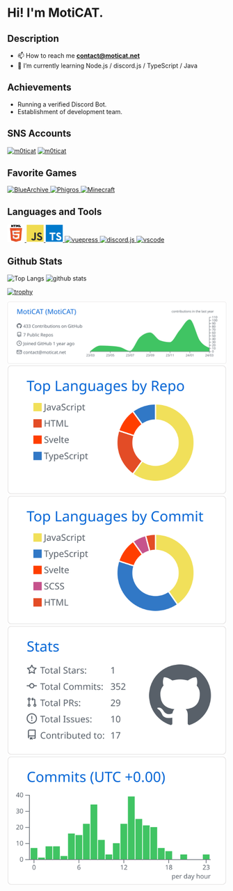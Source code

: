 # Hi! I'm MotiCAT.

## Description
- 📫 How to reach me **contact@moticat.net**
- 🌱 I’m currently learning Node.js / discord.js / TypeScript / Java

## Achievements
- Running a verified Discord Bot.
- Establishment of development team.

## SNS Accounts

<p align="left">
<a href="https://twitter.com/m0ticat" target="blank"><img align="center" src="https://raw.githubusercontent.com/rahuldkjain/github-profile-readme-generator/master/src/images/icons/Social/twitter.svg" alt="m0ticat" height="30" width="40" /></a>
<a href="https://instagram.com/m0ticat" target="blank"><img align="center" src="https://raw.githubusercontent.com/rahuldkjain/github-profile-readme-generator/master/src/images/icons/Social/instagram.svg" alt="m0ticat" height="30" width="40" /></a>
</p>

## Favorite Games

<p align="left"><a href="https://bluearchive.jp/" target="_blank" rel="noreferrer"> <img src="https://i.imgur.com/I2mPxh0.png" alt="BlueArchive" width="40" height="40"/> </a> <a href="https://pigeongames.cn/" target="_blank" rel="noreferrer"> <img src="https://i.imgur.com/sn3467x.png" alt="Phigros" width="40" height="40"/> </a> <a href="https://minecraft.net/" target="_blank" rel="noreferrer"> <img src="https://i.imgur.com/HZT5tlL.png" alt="Minecraft" width="40" height="40"/> </a> </p>

## Languages and Tools
<p align="left"> <a href="https://www.w3.org/html/" target="_blank" rel="noreferrer"> <img src="https://raw.githubusercontent.com/devicons/devicon/master/icons/html5/html5-original-wordmark.svg" alt="html5" width="40" height="40"/> </a> <a href="https://developer.mozilla.org/en-US/docs/Web/JavaScript" target="_blank" rel="noreferrer"> <img src="https://raw.githubusercontent.com/devicons/devicon/master/icons/javascript/javascript-original.svg" alt="javascript" width="40" height="40"/> </a> <a href="https://www.typescriptlang.org/" target="_blank" rel="noreferrer"> <img src="https://raw.githubusercontent.com/devicons/devicon/master/icons/typescript/typescript-original.svg" alt="typescript" width="40" height="40"/> </a> <a href="https://vuepress.vuejs.org/" target="_blank" rel="noreferrer"> <img src="https://vuepress.vuejs.org/hero.png" alt="vuepress" width="40" height="40"/> </a> <a href="https://discord.js.org/" target="_blank" rel="noreferrer"> <img src="https://avatars.githubusercontent.com/u/26492485" alt="discord.js" width="40" height="40"/> </a> <a href="https://code.visualstudio.com/" target="_blank" rel="noreferrer"> <img src="https://code.visualstudio.com/assets/images/code-stable.png" alt="vscode" width="40" height="40"/> </a> </p>

## Github Stats

<p align="left"> 
  <img alt="Top Langs" height="150px" src="https://github-readme-stats.vercel.app/api/top-langs/?username=moticat&layout=compact&show_icons=true" />
  <img alt="github stats" height="150px" src="https://github-readme-stats.vercel.app/api?username=moticat&show_icons=ture" />
</p>
  
[![trophy](https://github-profile-trophy.vercel.app/?username=moticat&column=8
)](https://github.com/ryo-ma/github-profile-trophy)  

[![](https://raw.githubusercontent.com/MotiCAT/MotiCAT/main/profile-summary-card-output/github/0-profile-details.svg)](https://github.com/vn7n24fzkq/github-profile-summary-cards)
[![](https://raw.githubusercontent.com/MotiCAT/MotiCAT/main/profile-summary-card-output/github/1-repos-per-language.svg)](https://github.com/vn7n24fzkq/github-profile-summary-cards) [![](https://raw.githubusercontent.com/MotiCAT/MotiCAT/main/profile-summary-card-output/github/2-most-commit-language.svg)](https://github.com/vn7n24fzkq/github-profile-summary-cards)
[![](https://raw.githubusercontent.com/MotiCAT/MotiCAT/main/profile-summary-card-output/github/3-stats.svg)](https://github.com/vn7n24fzkq/github-profile-summary-cards) [![](https://raw.githubusercontent.com/MotiCAT/MotiCAT/main/profile-summary-card-output/github/4-productive-time.svg)](https://github.com/vn7n24fzkq/github-profile-summary-cards)

